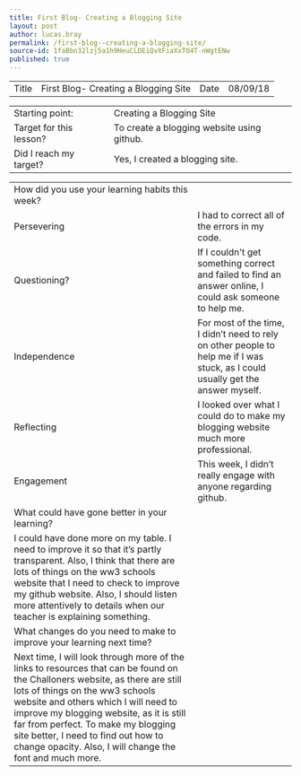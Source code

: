 ```yaml
---
title: First Blog- Creating a Blogging Site
layout: post
author: lucas.bray
permalink: /first-blog--creating-a-blogging-site/
source-id: 1faBbn32lzj5a1h9HeuCLDEiQvXFiaXxTO4T-nWgtENw
published: true
---
```

<table>
  <tr>
    <td>Title</td>
    <td>First Blog- Creating a Blogging Site</td>
    <td>Date</td>
    <td>08/09/18</td>
  </tr>
</table>


<table>
  <tr>
    <td>Starting point:</td>
    <td>Creating a Blogging Site</td>
  </tr>
  <tr>
    <td>Target for this lesson?</td>
    <td>To create a blogging website using github.</td>
  </tr>
  <tr>
    <td>Did I reach my target? </td>
    <td>Yes, I created a blogging site.</td>
  </tr>
</table>


<table>
  <tr>
    <td>How did you use your learning habits this week?</td>
    <td></td>
  </tr>
  <tr>
    <td>Persevering</td>
    <td>I had to correct all of the errors in my code.</td>
  </tr>
  <tr>
    <td>Questioning?</td>
    <td>If I couldn't get something correct and failed to find an answer online, I could ask someone to help me.</td>
  </tr>
  <tr>
    <td>Independence</td>
    <td>For most of the time, I didn’t need to rely on other people to help me if I was stuck, as I could usually get the answer myself.</td>
  </tr>
  <tr>
    <td>Reflecting</td>
    <td>I looked over what I could do to make my blogging website much more professional.</td>
  </tr>
  <tr>
    <td>Engagement</td>
    <td>This week, I didn’t really engage with anyone regarding github. </td>
  </tr>
  <tr>
    <td>What could have gone better in your learning?</td>
    <td></td>
  </tr>
  <tr>
    <td>I could have done more on my table. I need to improve it so that it’s partly transparent. Also, I think that there are lots of things on the ww3 schools website that I need to check to improve my github website. Also, I should listen more attentively to details when our teacher is explaining something.</td>
    <td></td>
  </tr>
  <tr>
    <td>What changes do you need to make to improve your learning next time?</td>
    <td></td>
  </tr>
  <tr>
    <td>Next time, I will look through more of the links to resources that can be found on the Challoners website, as there are still lots of things on the ww3 schools website and others which I will need to improve my blogging website, as it is still far from perfect. To make my blogging site better, I need to find out how to change opacity. Also, I will change the font and much more.</td>
    <td></td>
  </tr>
</table>


